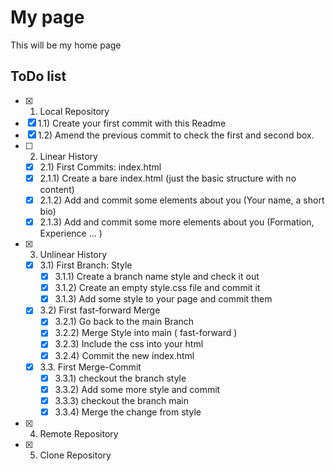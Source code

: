 # My page
This will be my home page

## ToDo list
 - [x] 1. Local Repository 
  - [x] 1.1) Create your first commit with this Readme
  - [x] 1.2) Amend the previous commit to check the first and second box.
- [ ] 2. Linear History 
  - [x] 2.1) First Commits: index.html
  - [x] 2.1.1) Create a bare index.html (just the basic structure with no content)
  - [x] 2.1.2) Add and commit some elements about you (Your name, a short bio)
  - [x] 2.1.3) Add and commit some more elements about you (Formation, Experience ... )
- [x] 3. Unlinear History 
  - [x] 3.1) First Branch: Style
    - [x] 3.1.1) Create a branch name style and check it out
    - [x] 3.1.2) Create an empty style.css file and commit it
    - [x] 3.1.3) Add some style to your page and commit them
  - [x] 3.2) First fast-forward Merge
    - [x] 3.2.1) Go back to the main Branch
    - [x] 3.2.2) Merge Style into main ( fast-forward )
    - [x] 3.2.3) Include the css into your html
    - [x] 3.2.4) Commit the new index.html
  - [x] 3.3. First Merge-Commit
    - [x] 3.3.1) checkout the branch style
    - [x] 3.3.2) Add some more style and commit
    - [x] 3.3.3) checkout the branch main
    - [x] 3.3.4) Merge the change from style
 - [x] 4. Remote Repository
 - [x] 5. Clone Repository